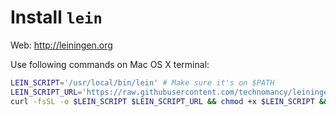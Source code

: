# Install `lein`

Web: http://leiningen.org

Use following commands on Mac OS X terminal:

``` bash
LEIN_SCRIPT='/usr/local/bin/lein' # Make sure it's on $PATH
LEIN_SCRIPT_URL='https://raw.githubusercontent.com/technomancy/leiningen/stable/bin/lein'
curl -fsSL -o $LEIN_SCRIPT $LEIN_SCRIPT_URL && chmod +x $LEIN_SCRIPT && lein
```
